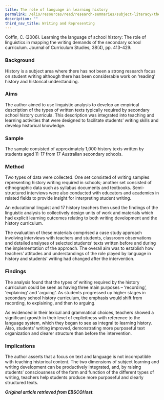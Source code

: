 ```yaml
---
title: The role of language in learning history
permalink: /elis/resources/read/research-summaries/subject-literacy/the-role-of-language-in-learning-history/
description: ""
third_nav_title: Writing and Representing
---
```

Coffin, C. (2006). Learning the language of school history: The role of linguistics in mapping the writing demands of the secondary school curriculum. Journal of Curriculum Studies, 38(4), pp. 413–429.

### Background

History is a subject area where there has not been a strong research focus on student writing although there has been considerable work on ‘reading’ history and historical understanding.

### Aims

The author aimed to use linguistic analysis to develop an empirical description of the types of written texts typically required by secondary school history curricula. This description was integrated into teaching and learning activities that were designed to facilitate students’ writing skills and develop historical knowledge.

### Sample

The sample consisted of approximately 1,000 history texts written by students aged 11-17 from 17 Australian secondary schools.

### Method

Two types of data were collected. One set consisted of writing samples representing history writing required in schools; another set consisted of ethnographic data such as syllabus documents and textbooks. Semi-structured interviews were also conducted with educators and academics in related fields to provide insight for interpreting student writing.

An educational linguist and 17 history teachers then used the findings of the linguistic analysis to collectively design units of work and materials which had explicit learning outcomes relating to both writing development and the history curriculum.

The evaluation of these materials comprised a case study approach involving interviews with teachers and students, classroom observations and detailed analyses of selected students’ texts written before and during the implementation of the approach. The overall aim was to establish how teachers’ attitudes and understandings of the role played by language in history and students’ writing had changed after the intervention.

### Findings

The analysis found that the types of writing required by the history curriculum could be seen as having three main purposes – ‘recording’, 'explaining' and 'arguing'. As students progressed up higher stages in secondary school history curriculum, the emphasis would shift from recording, to explaining, and then to arguing.

As evidenced in their lexical and grammatical choices, teachers showed a significant growth in their level of explicitness with reference to the language system, which they began to see as integral to learning history. Also, students’ writing improved, demonstrating more purposeful text organization and clearer structure than before the intervention.

### Implications

The author asserts that a focus on text and language is not incompatible with teaching historical content. The two dimensions of subject learning and writing development can be productively integrated, and, by raising students’ consciousness of the form and function of the different types of writing, teachers help students produce more purposeful and clearly structured texts.


_**Original article retrieved from EBSCOHost.**_  
